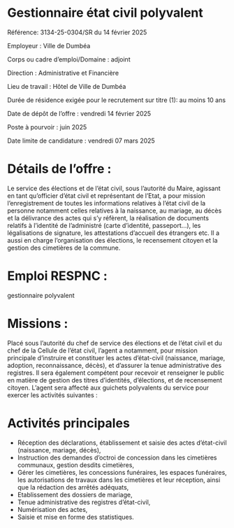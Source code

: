 # Gestionnaire état civil polyvalent

Référence: 3134-25-0304/SR du 14 février 2025

Employeur : Ville de Dumbéa

Corps ou cadre d’emploi/Domaine : adjoint

Direction : Administrative et Financière

Lieu de travail : Hôtel de Ville de Dumbéa

Durée de résidence exigée pour le recrutement sur titre (1): au moins 10 ans

Date de dépôt de l’offre : vendredi 14 février 2025

Poste à pourvoir : juin 2025

Date limite de candidature : vendredi 07 mars 2025

# Détails de l’offre :

Le service des élections et de l’état civil, sous l’autorité du Maire, agissant en tant qu’officier d’état civil et représentant de l’Etat, a pour mission l’enregistrement de toutes les informations relatives à l’état civil de la personne notamment celles relatives à la naissance, au mariage, au décès et la délivrance des actes qui s’y réfèrent, la réalisation de documents relatifs à l’identité de l’administré (carte d’identité, passeport...), les légalisations de signature, les attestations d’accueil des étrangers etc. Il a aussi en charge l’organisation des élections, le recensement citoyen et la gestion des cimetières de la commune.

# Emploi RESPNC :

gestionnaire polyvalent

# Missions :

Placé sous l’autorité du chef de service des élections et de l’état civil et du chef de la Cellule de l’état civil, l’agent a notamment, pour mission principale d’instruire et constituer les actes d’état-civil (naissance, mariage, adoption, reconnaissance, décès), et d’assurer la tenue administrative des registres. Il sera également compétent pour recevoir et renseigner le public en matière de gestion des titres d’identités, d’élections, et de recensement citoyen. L’agent sera affecté aux guichets polyvalents du service pour exercer les activités suivantes :

# Activités principales

- Réception des déclarations, établissement et saisie des actes d’état-civil (naissance, mariage, décès),
- Instruction des demandes d’octroi de concession dans les cimetières communaux, gestion desdits cimetières,
- Gérer les cimetières, les concessions funéraires, les espaces funéraires, les autorisations de travaux dans les cimetières et leur réception, ainsi que la rédaction des arrêtés adéquats,
- Etablissement des dossiers de mariage,
- Tenue administrative des registres d’état-civil,
- Numérisation des actes,
- Saisie et mise en forme des statistiques.